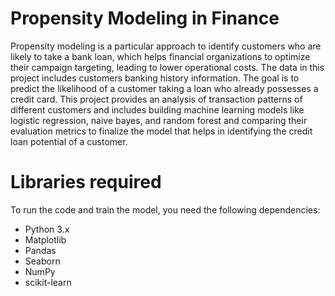 # Propensity Modeling in Finance
Propensity modeling is a particular approach to identify customers who are likely to take a bank loan, which helps financial organizations to optimize their campaign targeting, leading to lower operational costs. The data in this project includes customers banking history information. The goal is to predict the likelihood of a customer taking a loan who already possesses a credit card. This project provides an analysis of transaction patterns of different customers and includes building machine learning models like logistic regression, naive bayes, and random forest and comparing their evaluation metrics to finalize the model that helps in identifying the credit loan potential of a customer.

# Libraries required
To run the code and train the model, you need the following dependencies:
- Python 3.x
- Matplotlib
- Pandas
- Seaborn
- NumPy
- scikit-learn
